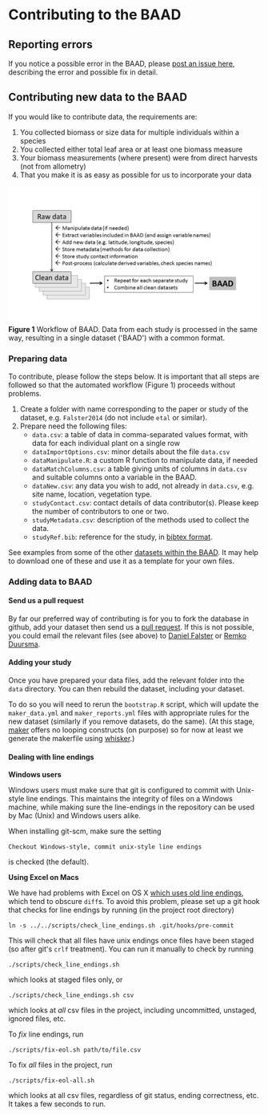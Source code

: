 
Contributing to the BAAD
====================

## Reporting errors

If you notice a possible error in the BAAD, please [post an issue here](https://github.com/dfalster/baad/issues), describing the error and possible fix in detail.

## Contributing new data to the BAAD

If you would like to contribute data, the requirements are:

1. You collected biomass or size data for multiple individuals within a species
2. You collected either total leaf area or at least one biomass measure
3. Your biomass measurements (where present) were from direct harvests (not from allometry)
4. That you make it is as easy as possible for us to incorporate your data

![baadworkflow](../ms/Figure2.png)
**Figure 1** Workflow of BAAD. Data from each study is processed in the same way, resulting in a single dataset ('BAAD') with a common format.


### Preparing data

To contribute, please follow the steps below. It is important that all steps are followed so that the automated workflow (Figure 1) proceeds without problems.

1) Create a folder with name corresponding to the paper or study of the dataset, e.g. `Falster2014` (do not include `etal` or similar).
2) Prepare need the following files:
	- `data.csv`: a table of data in comma-separated values format, with data for each individual plant on a single row
	- `dataImportOptions.csv`: minor details about the file `data.csv`
	- `dataManipulate.R`: a custom R function to manipulate data, if needed
	- `dataMatchColumns.csv`: a table giving units of columns in `data.csv` and suitable columns onto a variable in the BAAD.
	- `dataNew.csv`: any data you wish to add, not already in `data.csv`, e.g. site name, location, vegetation type.
	- `studyContact.csv`: contact details of data contributor(s). Please keep the number of contributors to one or two.
	- `studyMetadata.csv`: description of the methods used to collect the data.
	- `studyRef.bib`: reference for the study, in [bibtex format](http://en.wikipedia.org/wiki/BibTeX#Examples).

See examples from some of the other [datasets within the BAAD](https://github.com/dfalster/baad/tree/master/data). It may help to download one of these and use it as a template for your own files. 


### Adding data to BAAD

#### Send us a pull request

By far our preferred way of contributing is for you to fork the database in github, add your dataset then send us a [pull request](https://help.github.com/articles/using-pull-requests/). If this is not possible, you could email the relevant files (see above) to [Daniel Falster](http://web.science.mq.edu.au/directory/listing/person.htm?id=dfalster) or [Remko Duursma](http://pubapps.uws.edu.au/teldir/personprocess.php?9764).

#### Adding your study

Once you have prepared your data files, add the relevant folder into the `data` directory. You can then rebuild the dataset, including your dataset.

To do so you will need to rerun the `bootstrap.R` script, which will update the `maker_data.yml` and `maker_reports.yml` files with appropriate rules for the new dataset (similarly if you remove datasets, do the same). (At this stage, [maker](https://github.com/richfitz/maker) offers no looping constructs (on purpose) so for now at least we generate the makerfile using [whisker](https://github.com/edwindj/whisker).)

#### Dealing with line endings

**Windows users**

Windows users must make sure that git is configured to commit with Unix-style line endings. This maintains the integrity of files on a Windows machine, while making sure the line-endings in the repository can be used by Mac (Unix) and Windows users alike.

When installing git-scm, make sure the setting

    Checkout Windows-style, commit unix-style line endings

is checked (the default).

**Using Excel on Macs**

We have had problems with Excel on OS X [which uses old line endings](http://developmentality.wordpress.com/2010/12/06/excel-2008-for-macs-csv-bug/), which tend to obscure `diff`s.  To avoid this problem, please set up a git hook that checks for line endings by running (in the project root directory)

```
ln -s ../../scripts/check_line_endings.sh .git/hooks/pre-commit
```

This will check that all files have unix endings once files have been staged (so after git's `crlf` treatment).  You can run it manually to check by running

```
./scripts/check_line_endings.sh
```

which looks at staged files only, or

```
./scripts/check_line_endings.sh csv
```

which looks at *all* csv files in the project, including uncommitted, unstaged, ignored files, etc.

To *fix* line endings, run

```
./scripts/fix-eol.sh path/to/file.csv
```
To fix *all* files in the project, run

```
./scripts/fix-eol-all.sh
```

which looks at all csv files, regardless of git status, ending correctness, etc.  It takes a few seconds to run.
